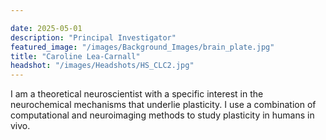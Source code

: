 ```yaml
---

date: 2025-05-01
description: "Principal Investigator"
featured_image: "/images/Background_Images/brain_plate.jpg"
title: "Caroline Lea-Carnall"
headshot: "/images/Headshots/HS_CLC2.jpg"
---
```


<!-- ![img](/images/Headshots/HS_CLC2.jpg) -->

I am a theoretical neuroscientist with a specific interest in the neurochemical mechanisms that underlie plasticity. I use a combination of computational and neuroimaging methods to study plasticity in humans in vivo. 
